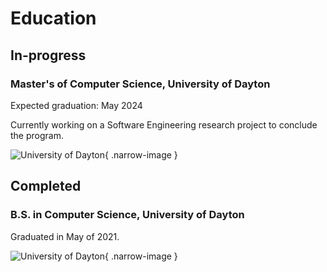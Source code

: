 # Education

## In-progress

### Master's of Computer Science, University of Dayton

<div class="portfolio-entry-content" markdown>

<div class="description" markdown>
Expected graduation: May 2024

Currently working on a Software Engineering research project to conclude the program.
</div>


![University of Dayton](assets/udayton-logo-vertical-2color.png){ .narrow-image }

</div>

## Completed

### B.S. in Computer Science, University of Dayton

<div class="portfolio-entry-content" markdown>

<div class="description" markdown>

Graduated in May of 2021.

</div>

![University of Dayton](assets/udayton-logo-vertical-2color.png){ .narrow-image }

</div>
